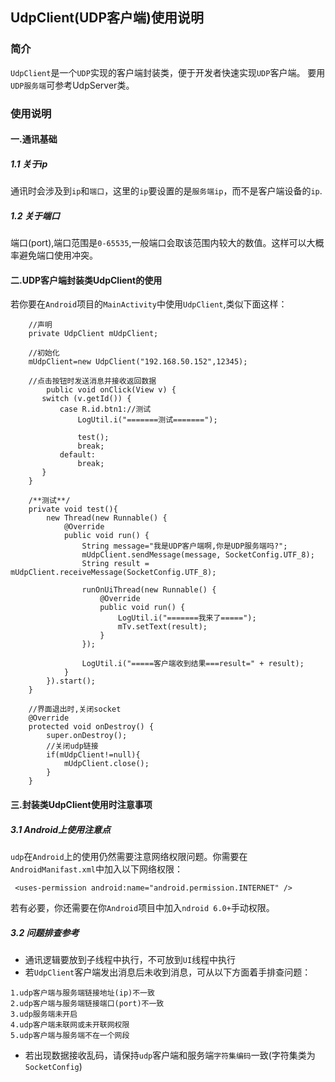 ## UdpClient(UDP客户端)使用说明

### 简介
`UdpClient`是一个`UDP`实现的客户端封装类，便于开发者快速实现`UDP`客户端。
要用`UDP服务端`可参考UdpServer类。

### 使用说明
#### 一.通讯基础
##### 1.1 关于ip
通讯时会涉及到`ip`和`端口`，这里的`ip`要设置的是`服务端ip`，而不是客户端设备的`ip`.
##### 1.2 关于端口
端口(port),端口范围是`0-65535`,一般端口会取该范围内较大的数值。这样可以大概率避免端口使用冲突。
#### 二.UDP客户端封装类UdpClient的使用
若你要在`Android`项目的`MainActivity`中使用`UdpClient`,类似下面这样：
```
    //声明
    private UdpClient mUdpClient;
    
    //初始化
    mUdpClient=new UdpClient("192.168.50.152",12345);
    
    //点击按钮时发送消息并接收返回数据
        public void onClick(View v) {
       switch (v.getId()) {
           case R.id.btn1://测试
               LogUtil.i("=======测试=======");

               test();
               break;
           default:
               break;
       }
    }

    /**测试**/
    private void test(){
        new Thread(new Runnable() {
            @Override
            public void run() {
                String message="我是UDP客户端啊,你是UDP服务端吗?";
                mUdpClient.sendMessage(message, SocketConfig.UTF_8);
                String result = mUdpClient.receiveMessage(SocketConfig.UTF_8);

                runOnUiThread(new Runnable() {
                    @Override
                    public void run() {
                        LogUtil.i("=======我来了=====");
                        mTv.setText(result);
                    }
                });

                LogUtil.i("=====客户端收到结果===result=" + result);
            }
        }).start();
    }
    
    //界面退出时,关闭socket
    @Override
    protected void onDestroy() {
        super.onDestroy();
        //关闭udp链接
        if(mUdpClient!=null){
            mUdpClient.close();
        }
    }
```
#### 三.封装类UdpClient使用时注意事项
##### 3.1 Android上使用注意点
`udp`在`Android`上的使用仍然需要注意网络权限问题。你需要在`AndroidManifast.xml`中加入以下网络权限：
```
 <uses-permission android:name="android.permission.INTERNET" />
```
若有必要，你还需要在你`Android`项目中加入`ndroid 6.0+`手动权限。
##### 3.2 问题排查参考
- 通讯逻辑要放到子线程中执行，不可放到`UI`线程中执行
- 若`UdpClient`客户端发出消息后未收到消息，可从以下方面着手排查问题：
```
1.udp客户端与服务端链接地址(ip)不一致
2.udp客户端与服务端链接端口(port)不一致
3.udp服务端未开启
4.udp客户端未联网或未开联网权限
5.udp客户端与服务端不在一个网段
```
- 若出现数据接收乱码，请保持`udp`客户端和服务端`字符集编码`一致(字符集类为`SocketConfig`)
